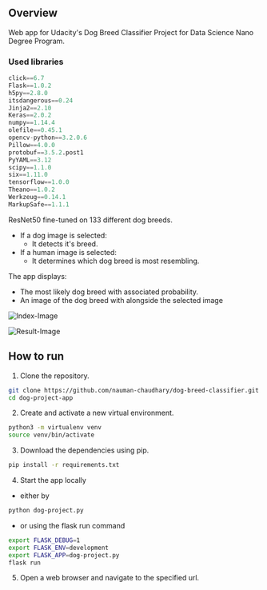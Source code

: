 ## Overview

Web app for Udacity's Dog Breed Classifier Project for Data Science Nano Degree Program.

### Used libraries

```python
click==6.7
Flask==1.0.2
h5py==2.8.0
itsdangerous==0.24
Jinja2==2.10
Keras==2.0.2
numpy==1.14.4
olefile==0.45.1
opencv-python==3.2.0.6
Pillow==4.0.0
protobuf==3.5.2.post1
PyYAML==3.12
scipy==1.1.0
six==1.11.0
tensorflow==1.0.0
Theano==1.0.2
Werkzeug==0.14.1
MarkupSafe==1.1.1
```



ResNet50 fine-tuned on 133 different dog breeds. 

* If a dog image is selected: 
    * It detects it's breed. 
* If a human image is selected: 
    * It determines which dog breed is most resembling.

The app displays:
* The most likely dog breed with associated probability.
* An image of the dog breed with alongside the selected image

![Index-Image](/Users/naumannaeem/Personal/data-science-nd/capstone/dog-project-app-master/doc/img/index.png)

![Result-Image](/Users/naumannaeem/Personal/data-science-nd/capstone/dog-project-app-master/doc/img/result-dog.png)

## How to run

1. Clone the repository.
```	bash
git clone https://github.com/nauman-chaudhary/dog-breed-classifier.git
cd dog-project-app
```

2. Create and activate a new virtual environment.
```bash
python3 -m virtualenv venv
source venv/bin/activate
```

3. Download the dependencies using pip.
```bash
pip install -r requirements.txt
```

4. Start the app locally 

* either by

```bash
python dog-project.py
```

* or using the flask run command

```bash
export FLASK_DEBUG=1
export FLASK_ENV=development
export FLASK_APP=dog-project.py
flask run
```

5. Open a web browser and navigate to the specified url.